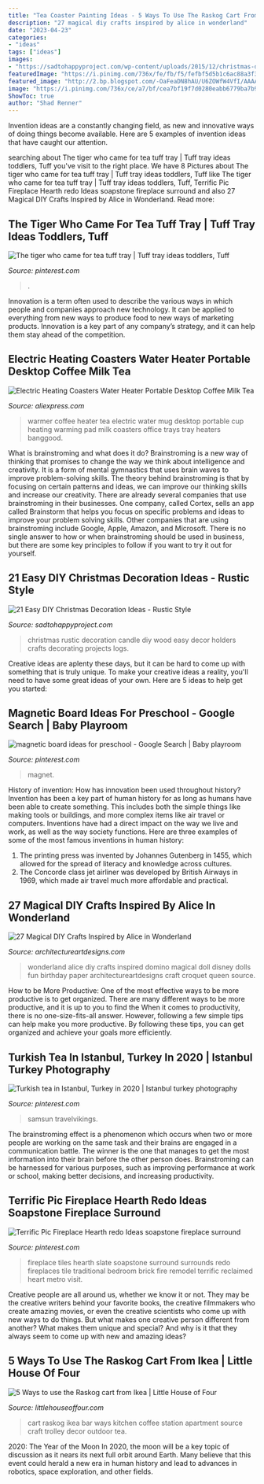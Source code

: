 ```yaml
---
title: "Tea Coaster Painting Ideas - 5 Ways To Use The Raskog Cart From Ikea"
description: "27 magical diy crafts inspired by alice in wonderland"
date: "2023-04-23"
categories:
- "ideas"
tags: ["ideas"]
images:
- "https://sadtohappyproject.com/wp-content/uploads/2015/12/christmas-decoration-ideas-3.jpg"
featuredImage: "https://i.pinimg.com/736x/fe/fb/f5/fefbf5d5b1c6ac88a3f3dec176fc4b95.jpg"
featured_image: "http://2.bp.blogspot.com/-OaFeaDN8hAU/U6ZOWfW4VfI/AAAAAAAAHbM/XL8xfqKd07Q/s1600/raskog+bar+cart.jpg"
image: "https://i.pinimg.com/736x/ce/a7/bf/cea7bf19f7d0280eabb6779ba7b9d631.jpg"
ShowToc: true
author: "Shad Renner"
---
```



Invention ideas are a constantly changing field, as new and innovative ways of doing things become available. Here are 5 examples of invention ideas that have caught our attention.

	

		
searching about The tiger who came for tea tuff tray | Tuff tray ideas toddlers, Tuff you've visit to the right place. We have 8 Pictures about The tiger who came for tea tuff tray | Tuff tray ideas toddlers, Tuff like The tiger who came for tea tuff tray | Tuff tray ideas toddlers, Tuff, Terrific Pic Fireplace Hearth redo Ideas soapstone fireplace surround and also 27 Magical DIY Crafts Inspired by Alice in Wonderland. Read more:
		
    
## The Tiger Who Came For Tea Tuff Tray | Tuff Tray Ideas Toddlers, Tuff

<img loading=lazy src="https://i.pinimg.com/736x/ce/a7/bf/cea7bf19f7d0280eabb6779ba7b9d631.jpg" onerror="this.onerror=null;this.src='https://tse3.mm.bing.net/th?id=OIP.fWJPCWlyBxwAFljldc2QTgHaJ7&amp;pid=15.1';" alt="The tiger who came for tea tuff tray | Tuff tray ideas toddlers, Tuff">

_Source: pinterest.com_

>. 

	

Innovation is a term often used to describe the various ways in which people and companies approach new technology. It can be applied to everything from new ways to produce food to new ways of marketing products. Innovation is a key part of any company’s strategy, and it can help them stay ahead of the competition.

    
## Electric Heating Coasters Water Heater Portable Desktop Coffee Milk Tea

<img loading=lazy src="https://ae01.alicdn.com/kf/HTB1P1nWXMvGK1Jjy0Fdq6yxzVXaz/Electric-Heating-Coasters-Water-Heater-Portable-Desktop-Coffee-Milk-Tea-Warmer-Heater-Cup-Mug-Warming-Trays.jpg" onerror="this.onerror=null;this.src='https://tse4.mm.bing.net/th?id=OIP.a3tL9j89tzbj7ylbMIg9GgHaHa&amp;pid=15.1';" alt="Electric Heating Coasters Water Heater Portable Desktop Coffee Milk Tea">

_Source: aliexpress.com_

>warmer coffee heater tea electric water mug desktop portable cup heating warming pad milk coasters office trays tray heaters banggood. 

	

What is brainstroming and what does it do?
Brainstroming is a new way of thinking that promises to change the way we think about intelligence and creativity. It is a form of mental gymnastics that uses brain waves to improve problem-solving skills. The theory behind brainstroming is that by focusing on certain patterns and ideas, we can improve our thinking skills and increase our creativity.
There are already several companies that use brainstroming in their businesses. One company, called Cortex, sells an app called Brainstorm that helps you focus on specific problems and ideas to improve your problem solving skills. Other companies that are using brainstroming include Google, Apple, Amazon, and Microsoft. There is no single answer to how or when brainstroming should be used in business, but there are some key principles to follow if you want to try it out for yourself.

    
## 21 Easy DIY Christmas Decoration Ideas - Rustic Style

<img loading=lazy src="https://sadtohappyproject.com/wp-content/uploads/2015/12/christmas-decoration-ideas-3.jpg" onerror="this.onerror=null;this.src='https://tse4.mm.bing.net/th?id=OIP.aM2fyIIQwOVesBi70uXHvQHaN_&amp;pid=15.1';" alt="21 Easy DIY Christmas Decoration Ideas - Rustic Style">

_Source: sadtohappyproject.com_

>christmas rustic decoration candle diy wood easy decor holders crafts decorating projects logs. 

	

Creative ideas are aplenty these days, but it can be hard to come up with something that is truly unique. To make your creative ideas a reality, you'll need to have some great ideas of your own. Here are 5 ideas to help get you started: 

    
## Magnetic Board Ideas For Preschool - Google Search | Baby Playroom

<img loading=lazy src="https://i.pinimg.com/736x/82/86/56/828656b4182c38c52feaaa1eb9c30790.jpg" onerror="this.onerror=null;this.src='https://tse1.mm.bing.net/th?id=OIP.J5Thkn8bPiuDoVvt31HLJQHaLJ&amp;pid=15.1';" alt="magnetic board ideas for preschool - Google Search | Baby playroom">

_Source: pinterest.com_

>magnet. 

	

History of invention: How has innovation been used throughout history?
Invention has been a key part of human history for as long as humans have been able to create something. This includes both the simple things like making tools or buildings, and more complex items like air travel or computers. Inventions have had a direct impact on the way we live and work, as well as the way society functions. 
Here are three examples of some of the most famous inventions in human history: 

1) The printing press was invented by Johannes Gutenberg in 1455, which allowed for the spread of literacy and knowledge across cultures. 
2) The Concorde class jet airliner was developed by British Airways in 1969, which made air travel much more affordable and practical.

    
## 27 Magical DIY Crafts Inspired By Alice In Wonderland

<img loading=lazy src="https://www.architectureartdesigns.com/wp-content/uploads/2014/01/2050-630x839.jpg" onerror="this.onerror=null;this.src='https://tse3.mm.bing.net/th?id=OIP.pBbyyUjCFgH7eBME-KTw-gHaJ3&amp;pid=15.1';" alt="27 Magical DIY Crafts Inspired by Alice in Wonderland">

_Source: architectureartdesigns.com_

>wonderland alice diy crafts inspired domino magical doll disney dolls fun birthday paper architectureartdesigns craft croquet queen source. 

	

How to be More Productive: One of the most effective ways to be more productive is to get organized. There are many different ways to be more productive, and it is up to you to find the
When it comes to productivity, there is no one-size-fits-all answer. However, following a few simple tips can help make you more productive. By following these tips, you can get organized and achieve your goals more efficiently.

    
## Turkish Tea In Istanbul, Turkey In 2020 | Istanbul Turkey Photography

<img loading=lazy src="https://i.pinimg.com/736x/fe/fb/f5/fefbf5d5b1c6ac88a3f3dec176fc4b95.jpg" onerror="this.onerror=null;this.src='https://tse2.mm.bing.net/th?id=OIP.rjGYEeDWcCFlo3j52NDcLwHaJ5&amp;pid=15.1';" alt="Turkish tea in Istanbul, Turkey in 2020 | Istanbul turkey photography">

_Source: pinterest.com_

>samsun travelvikings. 

	

The brainstroming effect is a phenomenon which occurs when two or more people are working on the same task and their brains are engaged in a communication battle. The winner is the one that manages to get the most information into their brain before the other person does. Brainstroming can be harnessed for various purposes, such as improving performance at work or school, making better decisions, and increasing productivity.

    
## Terrific Pic Fireplace Hearth Redo Ideas Soapstone Fireplace Surround

<img loading=lazy src="https://i.pinimg.com/736x/12/5a/15/125a15b8e606676d6ad0e529cb8e1bc2.jpg" onerror="this.onerror=null;this.src='https://tse3.mm.bing.net/th?id=OIP.CT-D3HoQgrR39Fo0r158QQHaLk&amp;pid=15.1';" alt="Terrific Pic Fireplace Hearth redo Ideas soapstone fireplace surround">

_Source: pinterest.com_

>fireplace tiles hearth slate soapstone surround surrounds redo fireplaces tile traditional bedroom brick fire remodel terrific reclaimed heart metro visit. 

	

Creative people are all around us, whether we know it or not. They may be the creative writers behind your favorite books, the creative filmmakers who create amazing movies, or even the creative scientists who come up with new ways to do things. But what makes one creative person different from another? What makes them unique and special? And why is it that they always seem to come up with new and amazing ideas?

    
## 5 Ways To Use The Raskog Cart From Ikea | Little House Of Four

<img loading=lazy src="http://2.bp.blogspot.com/-OaFeaDN8hAU/U6ZOWfW4VfI/AAAAAAAAHbM/XL8xfqKd07Q/s1600/raskog+bar+cart.jpg" onerror="this.onerror=null;this.src='https://tse4.mm.bing.net/th?id=OIP.1FPmIjslNkfZ4D7zd_iZpAHaLH&amp;pid=15.1';" alt="5 Ways to use the Raskog cart from Ikea | Little House of Four">

_Source: littlehouseoffour.com_

>cart raskog ikea bar ways kitchen coffee station apartment source craft trolley decor outdoor tea. 

	

2020: The Year of the Moon
In 2020, the moon will be a key topic of discussion as it nears its next full orbit around Earth. Many believe that this event could herald a new era in human history and lead to advances in robotics, space exploration, and other fields.

